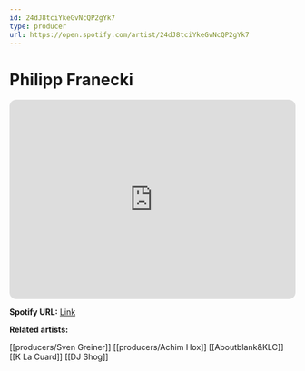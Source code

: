 ```yaml
---
id: 24dJ8tciYkeGvNcQP2gYk7
type: producer
url: https://open.spotify.com/artist/24dJ8tciYkeGvNcQP2gYk7
---
```

# Philipp Franecki

<iframe style="border-radius:12px" src="https://open.spotify.com/embed/artist/24dJ8tciYkeGvNcQP2gYk7" width="100%" height="352" frameBorder="0" allowfullscreen="" allow="autoplay; clipboard-write; encrypted-media; fullscreen; picture-in-picture" loading="lazy"></iframe>

**Spotify URL:** [Link](https://open.spotify.com/artist/24dJ8tciYkeGvNcQP2gYk7)

**Related artists:**

[[producers/Sven Greiner]]
[[producers/Achim Hox]]
[[Aboutblank&KLC]]
[[K La Cuard]]
[[DJ Shog]]
